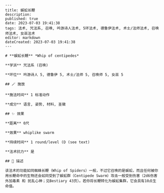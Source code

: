 
    ---
    title: 蜈蚣长鞭
    description: 
    published: true
    date: 2023-07-03 19:41:38
    tags: 法术, 咒法系, 召唤, 吟游诗人法术, 5环法术, 德鲁伊法术, 术士/法师法术, 召唤师法术, 女巫法术
    editor: markdown
    dateCreated: 2023-07-03 19:41:38
    ---

    # **蜈蚣长鞭** *Whip of centipedes*

    **学派** 咒法系 (召唤) 

    **环位** 吟游诗人 5, 德鲁伊 5, 术士/法师 5, 召唤师 5, 女巫 5

    ## 🪄 施放

    **施法时间** 1 标准动作

    **成分** 语言, 姿势, 材料, 圣徽

    ## ✨ 效果  

    **距离** 0尺 

    **效果** whiplike swarm 

    **持续时间** 1 round/level (D (see text) 

    **法术抗力** 是

    ## 📖 描述

    该法术的功能如同蜘蛛长鞭（Whip of Spiders）一般，不过它召唤的是蜈蚣，而且任何被你用长鞭命中的生物还会如同受到了蜈蚣群（Centipede Swarm）攻击一般受到伤害（2d6伤害 外加毒素 和 扰乱心神；见Bestiary 43页）。若你将长鞭转化为蜈蚣集群，它会具有10点生命值。
    